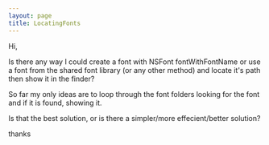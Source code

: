 ```yaml
---
layout: page
title: LocatingFonts
---
```


Hi,

Is there any way I could create a font with NSFont fontWithFontName or use a font from the shared font library (or any other method) and locate it's path then show it in the finder?

So far my only ideas are to loop through the font folders looking for the font and if it is found, showing it.

Is that the best solution, or is there a simpler/more effecient/better solution?

thanks

